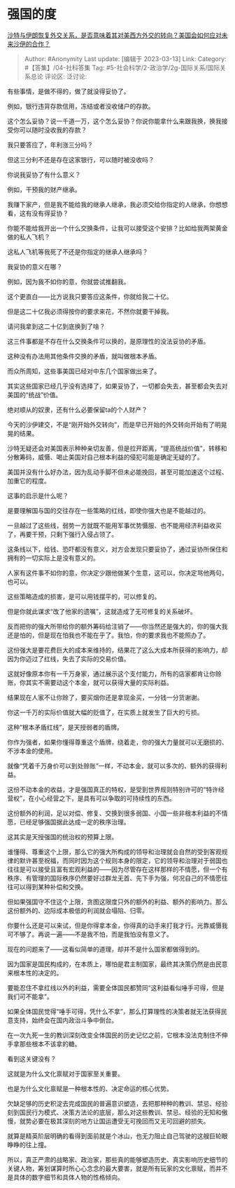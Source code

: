 # 强国的度
[沙特与伊朗恢复外交关系，是否意味着其对美西方外交的转向？美国会如何应对未来沙伊的合作？](https://www.zhihu.com/question/588818264/answer/2933505402)

> Author: #Anonymity
> Last update: [编辑于 2023-03-13]
> Link:
> Category: #【答集】/04-社科答集
> Tag: #5-社会科学/2-政治学/2g-国际关系/国际关系总论
> 评论区:
> 泛讨论:

有些事情，是做不得的，做了就没得妥协了。

例如，银行违背存款信用，冻结或者没收储户的存款。

这个怎么妥协？说一千道一万，这个怎么妥协？你说你能拿什么来跟我换，换我接受你可以随时没收我的存款？

我只要答应了，年利涨三分吗？

但这三分利不还是存在这家银行，可以随时被没收吗？

你说我妥协了有什么意义？

例如，干预我的财产继承。

我赚下家产，但是我不能给我的继承人继承，我必须交给你指定的人继承，你想想看，这有没有得妥协？

你能不能给我开出一个什么交换条件，让我可以接受这个安排？比如给我两架黄金做的私人飞机？

这私人飞机等我死了不还是你指定的继承人继承吗？

我妥协的意义在哪？

例如，因为我不如你的意，你就尝试推翻我。

这个更直白——比方说我只要答应这条件，你就给我二十亿。

但是这二十亿我必须得按你的要求来花，不然你就要干掉我。

请问我拿到这二十亿到底换到了啥？

这三件事都是不存在什么交换条件可以换的，是原理性的没法妥协的矛盾。

这种没有办法用其他条件交换的矛盾，就叫做根本矛盾。

而众所周知，这些事美国已经对中东几个国家做出来了。

其实这些国家已经几乎没有选择了，如果妥协了，一切都会失去，甚至都会失去对美国的“统战”价值。

绝对顺从的奴隶，还有什么必要保留ta的个人财产？

今天的沙伊建交，不是“刚开始外交转向”，而是早已开始的外交转向开始有了明晃晃的结果。

沙特无疑还会对美国表示种种亲切友善，但是拉开距离，“提高统战价值”，转移和分散筹码，威慑、喝止美国对自己根本利益的侵犯可能是确定无疑的了。

美国并没有什么好办法，因为乱动手脚不但未必能挽回，甚至可能加速这个过程、加重它的程度。

这事的启示是什么呢？

是要理解国与国的交往存在一些策略的红线，即使你强大也是不能越过的。

一旦越过了这些线，弱势一方就既不能用军事优势慑服、也不能用经济利益收买了，再要干预，只剩下强行入侵占领了。

这条线以下，给钱、恐吓都没有意义，对方会发现只要妥协了，通过妥协所保住和拥有的一切实际上是没有意义的。

人家有这件事不如你的意，你决定少跟他做某个生意，这可以，你决定骂他两句，也可以。

这些策略造成的损害，是可以用钱摆平的，可以修复的。

但是你就此谋求“改了他家的遗嘱”，这就造成了无可修复的关系破坏。

反而把你的强大所带给你的额外筹码给注销了——你当然还是强大的，你的强大我还是怕的，但是现在怕我也不能在乎了。我怕，你的要求我也不能照办了。

这份强大是要花费巨大的成本来维持的，结果花了这么大成本所获得的影响力，却因为你迈过了红线，失去了实际的交易价值。

这就好像原本你有一千万身家，通过展示这个支付能力，所有的店家都肯让你赊账，你其实不需要动这个本金，就可以获得大量的实际利益。

结果现在人家不让你赊了，要买烟你还是拿现金买，一分钱一分货谢谢。

你这一千万的实际价值就大幅的贬值了，在实质上就发生了巨大的亏损。

这种“根本矛盾红线”，是天授弱者的盾牌。

你作为强者，如果你懂得尊重这个盾牌，绕着走，你的强大力量就可以无磨损的、不涉本金的使用。

就像“凭着千万身价可以到处赊账”一样，不动本金，就可以多次的、额外的获得利益。

这份不动本金的收益，才是强国真正的特权，是受到世界规则特别许可的“特许经营权”，在小心经营之下，是具有可以争取的可持续性的东西。

这份额外的利润，足以对偿、修复、交换到很多弱国、小国一些非根本利益的不情愿，已经足够强国据此达成一定的秩序治理。

这其实是天授强国的统治权的预算上限。

谁懂得、尊重这个上限，那么它的强大所构成的领导和治理就会自然的受到客观规律的默许甚至祝福，而同时因为这个规则本身的限定，它的领导和治理对于弱国也往往是可以接受且富有宏观利益的——因为尽管存在这样那样的不情愿，但一个有秩序、有管理的国际秩序仍然要好过群龙无首、先下手为强，何况自己的不情愿往往可以得到某种补偿和交换。

但如果强国守不住这个上限，贪图这限度只外的额外的利益、额外的影响力。那么这份额外的、边际成本极低的利润就会塌陷、归零。

你要什么还是可以来试，但是你得拿本金，你得真的动手来打我才行。光靠威慑我可不够了。再说一遍——不是我不怕，而是我怕没有意义了。

现在的问题来了——这看似简单的道理，却并不是什么国家都做得到的。

因为国家是国民构成的，在本质上，哪怕是君主制国家，最终其决策仍然是由民意来根本性的决定的。

要能忍住不拿红线以外的利益，需要全体国民都赞同“这利益看似唾手可得，但是我们可不能拿”。

如果全体国民觉得“唾手可得，凭什么不拿”，那么打算理性的决策者就无法获得民意支持，始终会在国内政治斗争中倒台。

在一次九死一生的教训深刻改变全体国民的历史记忆之前，它根本没法克制住不伸手拿那些根本不该拿的糖。

看到这关键没有？

这就是为什么文化禀赋对于国家至关重要。

也是为什么文化禀赋是一种根本性的、决定命运的核心优势。

欠缺足够的历史积淀去完成国民的普遍意识塑造，去把那种种的教训、禁忌、经验刻到国民行为模式、决策方法论的底层，那么对这些教训、禁忌、经验的无知和傲慢，就势必要在极其深刻的地方让国运遭受无可挽回而又无可回避的损失。

就算是精英阶层明确的看得到面前就是个冰山，也无力阻止自己驾驶的这艘巨轮眼睁睁的往上撞。

所以，真正严肃的战略家、政治家，那些真的能够塑造历史、真实影响历史细节的关键人物，筹划谋算时所心心念念的最大要害，就是所有玩家的文化禀赋，而并不是具体的数字细节和具体人物的性格倾向。
